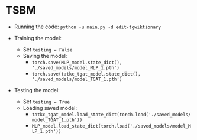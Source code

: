 # TSBM

- Running the code:
`python -u main.py -d edit-tgwiktionary`

- Training the model:
  - Set `testing = False`
  - Saving the model:
    - `torch.save(MLP_model.state_dict(), './saved_models/model_MLP_1.pth')`
    - `torch.save(tatkc_tgat_model.state_dict(), './saved_models/model_TGAT_1.pth')`

- Testing the model:
  - Set `testing = True`
  - Loading saved model:
    - `tatkc_tgat_model.load_state_dict(torch.load('./saved_models/model_TGAT_1.pth'))`
    - `MLP_model.load_state_dict(torch.load('./saved_models/model_MLP_1.pth'))`
